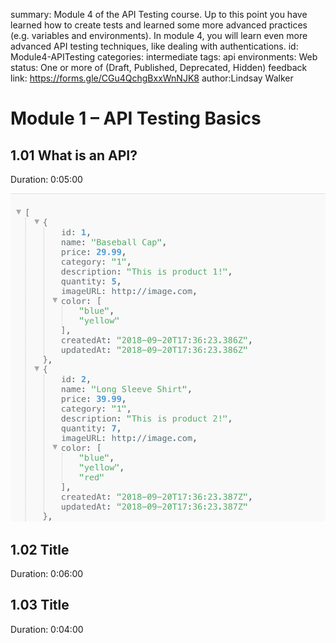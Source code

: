 <!-- Copy this file into tools/site/coursenameFolder & start editing -->

summary: Module 4 of the API Testing course. Up to this point you have learned how to create tests and learned some more advanced practices (e.g. variables and environments). In module 4, you will learn even more advanced API testing techniques, like dealing with authentications.
id: Module4-APITesting
categories: intermediate
tags: api
environments: Web
status: One or more of (Draft, Published, Deprecated, Hidden)
feedback link: https://forms.gle/CGu4QchgBxxWnNJK8
author:Lindsay Walker
<!-- ------------------------ -->
# Module 1 – API Testing Basics

<!-- ------------------------ -->
## 1.01 What is an API?
Duration: 0:05:00

<img src="assets/API1.03A.png" alt="API Payload" width="550"/>

<!-- ------------------------ -->
## 1.02 Title
Duration: 0:06:00



<!-- ------------------------ -->
## 1.03 Title
Duration: 0:04:00
